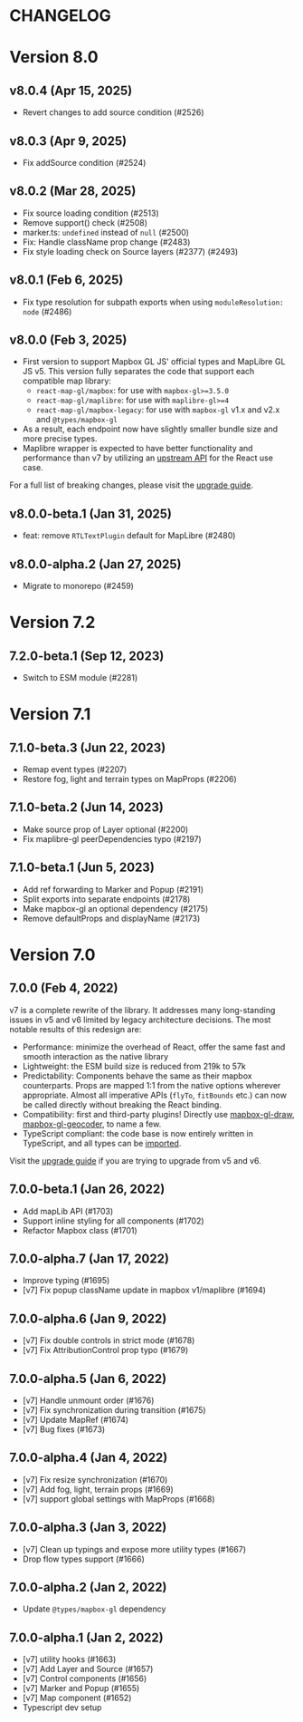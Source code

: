 # CHANGELOG

# Version 8.0

## v8.0.4 (Apr 15, 2025)

- Revert changes to add source condition (#2526)

## v8.0.3 (Apr 9, 2025)

- Fix addSource condition (#2524)

## v8.0.2 (Mar 28, 2025)

- Fix source loading condition (#2513)
- Remove support() check (#2508)
- marker.ts: `undefined` instead of `null` (#2500)
- Fix: Handle className prop change (#2483)
- Fix style loading check on Source layers (#2377) (#2493)

## v8.0.1 (Feb 6, 2025)

- Fix type resolution for subpath exports when using `moduleResolution: node` (#2486)

## v8.0.0 (Feb 3, 2025)

- First version to support Mapbox GL JS' official types and MapLibre GL JS v5.
  This version fully separates the code that support each compatible map library:
  + `react-map-gl/mapbox`: for use with `mapbox-gl>=3.5.0`
  + `react-map-gl/maplibre`: for use with `maplibre-gl>=4`
  + `react-map-gl/mapbox-legacy`: for use with `mapbox-gl` v1.x and v2.x and `@types/mapbox-gl`
- As a result, each endpoint now have slightly smaller bundle size and more precise types.
- Maplibre wrapper is expected to have better functionality and performance than v7 by utilizing an [upstream API](https://github.com/maplibre/maplibre-gl-js/issues/1545) for the React use case.

For a full list of breaking changes, please visit the [upgrade guide](https://visgl.github.io/react-map-gl/docs/upgrade-guide#upgrading-to-v80).


## v8.0.0-beta.1 (Jan 31, 2025)

- feat: remove `RTLTextPlugin` default for MapLibre (#2480)

## v8.0.0-alpha.2 (Jan 27, 2025)

- Migrate to monorepo (#2459)

# Version 7.2

## 7.2.0-beta.1 (Sep 12, 2023)

- Switch to ESM module (#2281)

# Version 7.1

## 7.1.0-beta.3 (Jun 22, 2023)

- Remap event types (#2207)
- Restore fog, light and terrain types on MapProps (#2206)

## 7.1.0-beta.2 (Jun 14, 2023)

- Make source prop of Layer optional (#2200)
- Fix maplibre-gl peerDependencies typo (#2197)

## 7.1.0-beta.1 (Jun 5, 2023)

- Add ref forwarding to Marker and Popup (#2191)
- Split exports into separate endpoints (#2178)
- Make mapbox-gl an optional dependency (#2175)
- Remove defaultProps and displayName (#2173)


# Version 7.0

## 7.0.0 (Feb 4, 2022)

v7 is a complete rewrite of the library. It addresses many long-standing issues in v5 and v6 limited by legacy architecture decisions. The most notable results of this redesign are:

- Performance: minimize the overhead of React, offer the same fast and smooth interaction as the native library
- Lightweight: the ESM build size is reduced from 219k to 57k
- Predictability: Components behave the same as their mapbox counterparts. Props are mapped 1:1 from the native options wherever appropriate. Almost all imperative APIs (`flyTo`, `fitBounds` etc.) can now be called directly without breaking the React binding.
- Compatibility: first and third-party plugins! Directly use [mapbox-gl-draw](https://github.com/visgl/react-map-gl/tree/7.0-release/examples/draw-polygon), [mapbox-gl-geocoder](https://github.com/visgl/react-map-gl/tree/7.0-release/examples/geocoder), to name a few.
- TypeScript compliant: the code base is now entirely written in TypeScript, and all types can be [imported](/docs/api-reference/types.md).

Visit the [upgrade guide](https://visgl.github.io/react-map-gl/docs/upgrade-guide) if you are trying to upgrade from v5 and v6.

## 7.0.0-beta.1 (Jan 26, 2022)

- Add mapLib API (#1703)
- Support inline styling for all components (#1702)
- Refactor Mapbox class (#1701)

## 7.0.0-alpha.7 (Jan 17, 2022)

- Improve typing (#1695)
- [v7] Fix popup className update in mapbox v1/maplibre (#1694)

## 7.0.0-alpha.6 (Jan 9, 2022)

- [v7] Fix double controls in strict mode (#1678)
-  [v7] Fix AttributionControl prop typo (#1679)

## 7.0.0-alpha.5 (Jan 6, 2022)

- [v7] Handle unmount order (#1676)
- [v7] Fix synchronization during transition (#1675)
- [v7] Update MapRef (#1674)
- [v7] Bug fixes (#1673)

## 7.0.0-alpha.4 (Jan 4, 2022)

- [v7] Fix resize synchronization (#1670)
- [v7] Add fog, light, terrain props (#1669)
- [v7] support global settings with MapProps (#1668)

## 7.0.0-alpha.3 (Jan 3, 2022)

- [v7] Clean up typings and expose more utility types (#1667)
- Drop flow types support (#1666)

## 7.0.0-alpha.2 (Jan 2, 2022)

- Update `@types/mapbox-gl` dependency

## 7.0.0-alpha.1 (Jan 2, 2022)

- [v7] utility hooks (#1663)
- [v7] Add Layer and Source (#1657)
- [v7] Control components (#1656)
- [v7] Marker and Popup (#1655)
- [v7] Map component (#1652)
- Typescript dev setup
